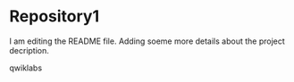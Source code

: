 # Repository1

I am editing the README file. Adding soeme more details about the project decription.

qwiklabs
